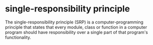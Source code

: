 # single-responsibility principle

The single-responsibility principle (SRP) is a computer-programming principle that states that every module, class or function in a computer program should have responsibility over a single part of that program's functionality.